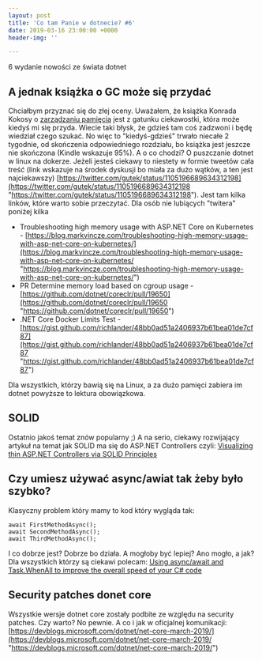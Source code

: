 ```yaml
---
layout: post
title: 'Co tam Panie w dotnecie? #6'
date: 2019-03-16 23:00:00 +0000
header-img: ''

---
```

6 wydanie nowości ze świata dotnet

## A jednak książka o GC może się przydać

Chciałbym przyznać się do złej oceny. Uważałem, że książka Konrada Kokosy o [zarządzaniu pamięcią](https://prodotnetmemory.com) jest z gatunku ciekawostki, która może kiedyś mi się przyda. Wiecie taki błysk, że gdzieś tam coś zadzwoni i będę wiedział czego szukać. No więc to "kiedyś-gdzieś" trwało niecałe 2 tygodnie, od skończenia odpowiedniego rozdziału, bo książka jest jeszcze nie skończona (Kindle wskazuje 95%). A o co chodzi? O puszczanie dotnet w linux na dokerze. Jeżeli jesteś ciekawy to niestety w formie tweetów cała treść (link wskazuje na środek dyskusji bo miała za dużo wątków, a ten jest najciekawszy) [https://twitter.com/gutek/status/1105196689634312198](https://twitter.com/gutek/status/1105196689634312198 "https://twitter.com/gutek/status/1105196689634312198"). Jest tam kilka linków, które warto sobie przeczytać. Dla osób nie lubiących "twitera" poniżej kilka

* Troubleshooting high memory usage with ASP.NET Core on Kubernetes - [https://blog.markvincze.com/troubleshooting-high-memory-usage-with-asp-net-core-on-kubernetes/](https://blog.markvincze.com/troubleshooting-high-memory-usage-with-asp-net-core-on-kubernetes/ "https://blog.markvincze.com/troubleshooting-high-memory-usage-with-asp-net-core-on-kubernetes/")
* PR Determine memory load based on cgroup usage - [https://github.com/dotnet/coreclr/pull/19650](https://github.com/dotnet/coreclr/pull/19650 "https://github.com/dotnet/coreclr/pull/19650")
* .NET Core Docker Limits Test - [https://gist.github.com/richlander/48bb0ad51a2406937b61bea01de7cf87](https://gist.github.com/richlander/48bb0ad51a2406937b61bea01de7cf87 "https://gist.github.com/richlander/48bb0ad51a2406937b61bea01de7cf87")

Dla wszystkich, którzy bawią się na Linux, a za dużo pamięci zabiera im dotnet powyższe to lektura obowiązkowa.

## SOLID

Ostatnio jakoś temat znów popularny ;) A na serio, ciekawy rozwijający artykuł na temat jak SOLID ma się do ASP.NET Controllers czyli: [Visualizing thin ASP.NET Controllers via SOLID Principles](https://makingloops.com/visualizing-thin-controllers/)

## Czy umiesz używać async/awiat tak żeby było szybko?

Klasyczny problem który mamy to kod który wygląda tak:

    await FirstMethodAsync();
    await SecondMethodAsync();
    await ThirdMethodAsync();

I co dobrze jest? Dobrze bo działa. A mogłoby być lepiej? Ano mogło, a jak? Dla wszystkich którzy są ciekawi polecam: [Using async/await and Task.WhenAll to improve the overall speed of your C# code](https://jeremylindsayni.wordpress.com/2019/03/11/using-async-await-and-task-whenall-to-improve-the-overall-speed-of-your-c-code/)

## Security patches donet core

Wszystkie wersje dotnet core zostały podbite ze względu na security patches. Czy warto? No pewnie. A co i jak w oficjalnej komunikacji: [https://devblogs.microsoft.com/dotnet/net-core-march-2019/](https://devblogs.microsoft.com/dotnet/net-core-march-2019/ "https://devblogs.microsoft.com/dotnet/net-core-march-2019/")